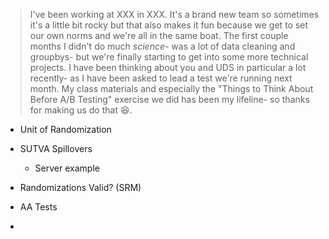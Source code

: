 > I've been working at XXX in XXX. It's a brand new team so sometimes it's a little bit rocky but that also makes it fun because we get to set our own norms and we're all in the same boat. The first couple months I didn't do much *science*- was a lot of data cleaning and groupbys- but we're finally starting to get into some more technical projects. I have been thinking about you and UDS in particular a lot recently- as I have been asked to lead a test we're running next month. My class materials and especially the "Things to Think About Before A/B Testing" exercise we did has been my lifeline- so thanks for making us do that 😆.

- Unit of Randomization
- SUTVA Spillovers
  - Server example
- Randomizations Valid? (SRM)

- AA Tests
-
